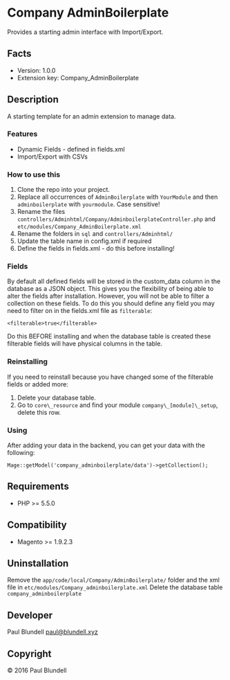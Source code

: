# Company AdminBoilerplate
Provides a starting admin interface with Import/Export.

## Facts
- Version: 1.0.0
- Extension key: Company_AdminBoilerplate

## Description
A starting template for an admin extension to manage data.

### Features
- Dynamic Fields - defined in fields.xml
- Import/Export with CSVs

### How to use this
1. Clone the repo into your project.
1. Replace all occurrences of `AdminBoilerplate` with `YourModule` and then `adminboilerplate` with `yourmodule`. Case sensitive!
1. Rename the files `controllers/Adminhtml/Company/AdminboilerplateController.php` and `etc/modules/Company_AdminBoilerplate.xml`
1. Rename the folders in `sql` and `controllers/Adminhtml/`
1. Update the table name in config.xml if required
1. Define the fields in fields.xml - do this before installing!

### Fields
By default all defined fields will be stored in the custom_data column in the database
as a JSON object. This gives you the flexibility of being able to alter the fields
after installation. However, you will not be able to filter a collection on these fields. To do this
you should define any field you may need to filter on in the fields.xml file
as `filterable`:

    <filterable>true</filterable>

Do this BEFORE installing and when the database table is created these filterable
fields will have physical columns in the table.

### Reinstalling
If you need to reinstall because you have changed some of the filterable fields
or added more:

1. Delete your database table.
1. Go to `core\_resource` and find your module `company\_[module]\_setup`, delete this row.

### Using

After adding your data in the backend, you can get your data with the following:

    Mage::getModel('company_adminboilerplate/data')->getCollection();

## Requirements
- PHP >= 5.5.0

## Compatibility
- Magento >= 1.9.2.3

## Uninstallation
Remove the `app/code/local/Company/AdminBoilerplate/` folder and the xml file in `etc/modules/Company_adminboilerplate.xml`
Delete the database table `company_adminboilerplate`

## Developer
Paul Blundell
paul@blundell.xyz

## Copyright
&copy; 2016 Paul Blundell
